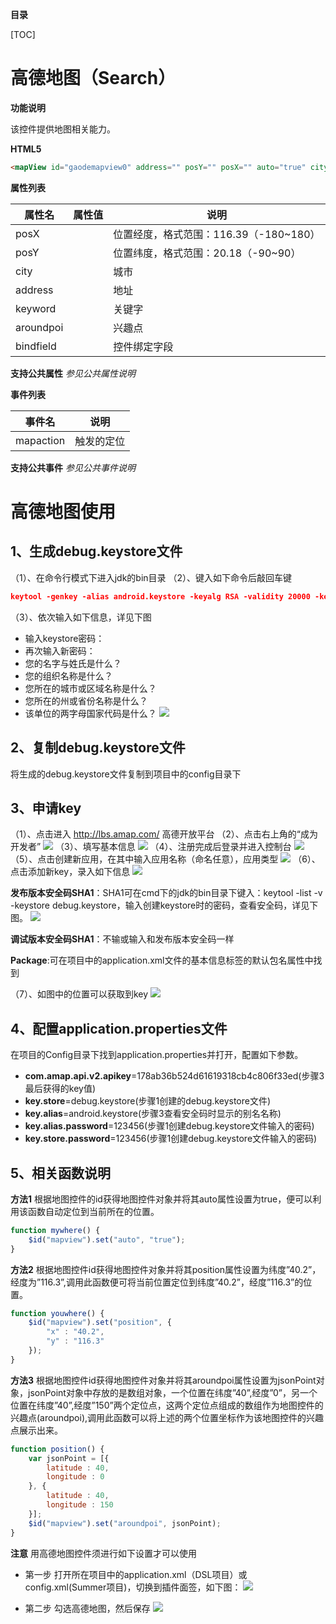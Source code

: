 **目录**

[TOC]

# 高德地图（Search）

**功能说明**

该控件提供地图相关能力。

**HTML5**
```html
<mapView id="gaodemapview0" address="" posY="" posX="" auto="true" city=""/>
```

**属性列表**

| 属性名 | 属性值 | 说明 |
| ------------ | ------------ | ------------ |
| posX |   | 位置经度，格式范围：116.39（-180~180） |
| posY |   | 位置纬度，格式范围：20.18（-90~90） |
| city |   | 城市 |
| address |   | 地址 |
| keyword |   | 关键字 |
| aroundpoi |   | 兴趣点 |
| bindfield |   | 控件绑定字段 |

**支持公共属性**
*参见公共属性说明*

**事件列表**

| 事件名 | 说明 |
| ------------ | ------------ |
| mapaction | 触发的定位 |

**支持公共事件**
*参见公共事件说明*

# 高德地图使用

## 1、生成debug.keystore文件

（1）、在命令行模式下进入jdk的bin目录
（2）、键入如下命令后敲回车键
```json
keytool -genkey -alias android.keystore -keyalg RSA -validity 20000 -keystore debug.keystore
```
（3）、依次输入如下信息，详见下图
- 输入keystore密码：
- 再次输入新密码：
- 您的名字与姓氏是什么？
- 您的组织名称是什么？
- 您所在的城市或区域名称是什么？
- 您所在的州或省份名称是什么？
- 该单位的两字母国家代码是什么？
![](http://mobile.yyuap.com/UAPMobile/UEditor/jsp/upload/image/20150318/1426642662622072896.jpg)

## 2、复制debug.keystore文件
将生成的debug.keystore文件复制到项目中的config目录下

## 3、申请key

（1）、点击进入 http://lbs.amap.com/ 高德开放平台
（2）、点击右上角的“成为开发者”
![](/portal/upload/doc/20161122/20161122141153619.png)
（3）、填写基本信息
![](/portal/upload/doc/20161122/20161122141431400.png)
（4）、注册完成后登录并进入控制台
![](/portal/upload/doc/20161122/20161122141815072.png)
（5）、点击创建新应用，在其中输入应用名称（命名任意），应用类型
![](/portal/upload/doc/20161122/20161122141923447.png)
（6）、点击添加新key，录入如下信息
![](/portal/upload/doc/20161122/20161122142049166.png)

**发布版本安全码SHA1**：SHA1可在cmd下的jdk的bin目录下键入：keytool -list -v -keystore debug.keystore，输入创建keystore时的密码，查看安全码，详见下图。
![](http://mobile.yyuap.com/UAPMobile/UEditor/jsp/upload/image/20150318/1426642663528015721.jpg)

**调试版本安全码SHA1**：不输或输入和发布版本安全码一样

**Package**:可在项目中的application.xml文件的基本信息标签的默认包名属性中找到

（7）、如图中的位置可以获取到key
![](/portal/upload/doc/20161122/20161122142737635.png)

## 4、配置application.properties文件
在项目的Config目录下找到application.properties并打开，配置如下参数。
- **com.amap.api.v2.apikey**=178ab36b524d61619318cb4c806f33ed(步骤3最后获得的key值)
- **key.store**=debug.keystore(步骤1创建的debug.keystore文件)
- **key.alias**=android.keystore(步骤3查看安全码时显示的别名名称)
- **key.alias.password**=123456(步骤1创建debug.keystore文件输入的密码)
- **key.store.password**=123456(步骤1创建debug.keystore文件输入的密码)

## 5、相关函数说明

**方法1**
根据地图控件的id获得地图控件对象并将其auto属性设置为true，便可以利用该函数自动定位到当前所在的位置。
```javascript
function mywhere() {
	$id("mapview").set("auto", "true");
}
```

**方法2**
根据地图控件id获得地图控件对象并将其position属性设置为纬度”40.2”，经度为”116.3”,调用此函数便可将当前位置定位到纬度”40.2”，经度”116.3”的位置。
```javascript
function youwhere() {
	$id("mapview").set("position", {
		"x" : "40.2",
		"y" : "116.3"
	});
}
```

**方法3**
根据地图控件id获得地图控件对象并将其aroundpoi属性设置为jsonPoint对象，jsonPoint对象中存放的是数组对象，一个位置在纬度”40”,经度”0”，另一个位置在纬度”40”,经度”150”两个定位点，这两个定位点组成的数组作为地图控件的兴趣点(aroundpoi),调用此函数可以将上述的两个位置坐标作为该地图控件的兴趣点展示出来。
```javascript
function position() {
	var jsonPoint = [{
		latitude : 40,
		longitude : 0
	}, {
		latitude : 40,
		longitude : 150
	}];
	$id("mapview").set("aroundpoi", jsonPoint);
}
```

**注意**
用高德地图控件须进行如下设置才可以使用

- 第一步
打开所在项目中的application.xml（DSL项目）或config.xml(Summer项目)，切换到插件面签，如下图：
![](/portal/upload/doc/20161122/20161122144057900.png)

- 第二步
勾选高德地图，然后保存
![](/portal/upload/doc/20161122/20161122143909150.png)
